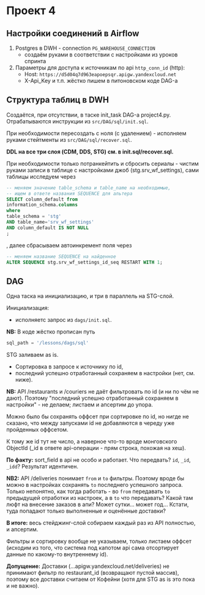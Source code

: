 # Проект 4

## Настройки соединений в Airflow

1. Postgres в DWH - connection `PG_WAREHOUSE_CONNECTION`
   - создаём руками в соответствии с настройками из уроков спринта
2. Параметры для доступа к источникам по api `http_conn_id` (http):
   - Host: `https://d5d04q7d963eapoepsqr.apigw.yandexcloud.net`
   - X-Api_Key и т.п. жёстко пишем в питоновском коде DAG-а

## Структура таблиц в DWH

Создаётся, при отсутствии, в таске init_task DAG-а project4.py.
Отрабатываются инструкции из `src/DAG/sql/init.sql`.

При необходимости пересоздать с ноля (с удалением) - исполняем руками стейтменты из `src/DAG/sql/recover.sql`.

**DDL на все три слоя (CDM, DDS, STG) см. в init.sql/recover.sql.**

При необходимости только потранкейтить и сбросить сериалы - чистим руками записи в таблице с настройками джоб (stg.srv_wf_settings), сами таблицы исследуем через
```sql
-- меняем значение table_schema и table_name на необходимые,
-- ищем в ответе названия SEQUENCE для альтера
SELECT column_default from
information_schema.columns
where
table_schema = 'stg'
AND table_name='srv_wf_settings'
AND column_default IS NOT NULL
;
```
, далее сбрасываем автоинкремент поля через
```sql
-- меняем название SEQUENCE на найденное
ALTER SEQUENCE stg.srv_wf_settings_id_seq RESTART WITH 1;
```

## DAG

Одна таска на инициализацию, и три в параллель на STG-слой.

Инициализация:
- исполняетс запрос из `dags/init.sql`.

**NB:** В коде жёстко прописан путь
```python
sql_path = '/lessons/dags/sql'
```

STG заливаем as is.

- Сортировка в запросе к источнику по id,
- последний успешно отработанный сохраняем в настройки (нет, см. ниже).

**NB:** API /restaurants и /couriers не даёт фильтровать по id (и ни по чём не дают). Поэтому "последний успешно отработанный сохраняем в настройки" - не делаем; листаем и апсертим до упора.

Можно было бы сохранять оффсет при сортировке по id, но нигде не сказано, что между запусками id не добавляются в череду уже пройденных оффсетом.

К тому же id тут не число, а наверное что-то вроде монговского ObjectId (_id в ответе api-операции - прям строка, похожая на хеш).

**По факту:** sort_field в api не особо и работает. Что передвать? `id`, `_id`, `_idd`? Результат идентичен.

**NB2:** API /deliveries понимает `from` и `to` фильтры. Поэтому вроде бы можно в настройках сохранять `to` последнего успешного запроса. Только непонятно, как тогда работать - во `from` передавать `to` предыдущей отработки из настроек, а в `to` что передавать? Какой там люфт на внесение заказов в апи? Может сутки... может год...
Кстати, туда попадают только выполненные и оценённые доставки?

**В итоге:** весь стейджинг-слой собираем каждый раз из API полностью, и апсертим.

Фильтры и сортировку вообще не указываем, только листаем оффсет (исходим из того, что система под капотом api сама отсортирует данные по какому-то внутреннему id).

**Допущение:** Доставки (...apigw.yandexcloud.net/deliveries) не принимают фильтр по restaurant_id (возвращают пустой массив), поэтому все доставки считаем от Кофейни (хотя для STG as is это пока и не важно).